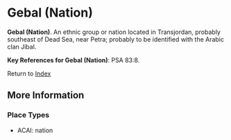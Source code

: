 # Gebal (Nation)
**Gebal (Nation)**. 
An ethnic group or nation located in Transjordan, probably southeast of Dead Sea, near Petra; probably to be identified with the Arabic clan Jibal. 




**Key References for Gebal (Nation)**: 
PSA 83:8. 






Return to [Index](00-Index.md)

## More Information

### Place Types

* ACAI: nation




